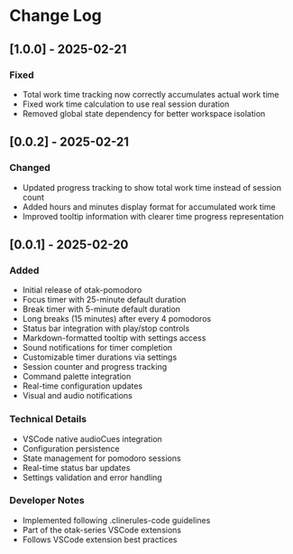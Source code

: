# Change Log

## [1.0.0] - 2025-02-21

### Fixed
- Total work time tracking now correctly accumulates actual work time
- Fixed work time calculation to use real session duration
- Removed global state dependency for better workspace isolation

## [0.0.2] - 2025-02-21

### Changed
- Updated progress tracking to show total work time instead of session count
- Added hours and minutes display format for accumulated work time
- Improved tooltip information with clearer time progress representation

## [0.0.1] - 2025-02-20

### Added
- Initial release of otak-pomodoro
- Focus timer with 25-minute default duration
- Break timer with 5-minute default duration
- Long breaks (15 minutes) after every 4 pomodoros
- Status bar integration with play/stop controls
- Markdown-formatted tooltip with settings access
- Sound notifications for timer completion
- Customizable timer durations via settings
- Session counter and progress tracking
- Command palette integration
- Real-time configuration updates
- Visual and audio notifications

### Technical Details
- VSCode native audioCues integration
- Configuration persistence
- State management for pomodoro sessions
- Real-time status bar updates
- Settings validation and error handling

### Developer Notes
- Implemented following .clinerules-code guidelines
- Part of the otak-series VSCode extensions
- Follows VSCode extension best practices